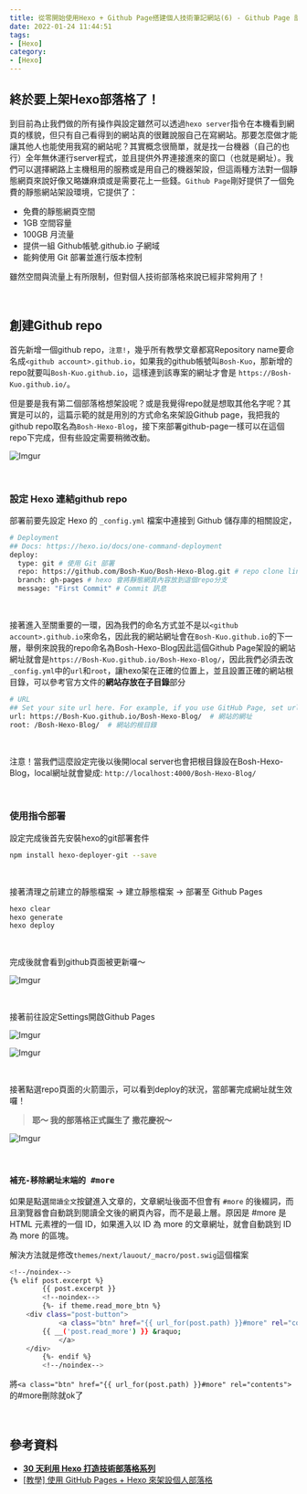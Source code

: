 ```yaml
---
title: 從零開始使用Hexo + Github Page搭建個人技術筆記網站(6) - Github Page 部署
date: 2022-01-24 11:44:51
tags:
- [Hexo]
category:
- [Hexo]
---
```


## **終於要上架Hexo部落格了！**

到目前為止我們做的所有操作與設定雖然可以透過`hexo server`指令在本機看到網頁的樣貌，但只有自己看得到的網站真的很難說服自己在寫網站。那要怎麼做才能讓其他人也能使用我寫的網站呢？其實概念很簡單，就是找一台機器（自己的也行）全年無休運行server程式，並且提供外界連接進來的窗口（也就是網址）。我們可以選擇網路上主機租用的服務或是用自己的機器架設，但這兩種方法對一個靜態網頁來說好像又略嫌麻煩或是需要花上一些錢。`Github Page`剛好提供了一個免費的靜態網站架設環境，它提供了：

- 免費的靜態網頁空間
- 1GB 空間容量
- 100GB 月流量
- 提供一組 Github帳號.github.io 子網域
- 能夠使用 Git 部署並進行版本控制

雖然空間與流量上有所限制，但對個人技術部落格來說已經非常夠用了！

<!-- more -->

<br/>

## **創建Github repo**

首先新增一個github repo，`注意!`，幾乎所有教學文章都寫Repository name要命名成`<github account>.github.io`，如果我的github帳號叫`Bosh-Kuo`，那新增的repo就要叫`Bosh-Kuo.github.io`，這樣連到該專案的網址才會是 `https://Bosh-Kuo.github.io/`。

但是要是我有第二個部落格想架設呢？或是我覺得repo就是想取其他名字呢？其實是可以的，這篇示範的就是用別的方式命名來架設Github page，我把我的github repo取名為`Bosh-Hexo-Blog`，接下來部署github-page一樣可以在這個repo下完成，但有些設定需要稍微改動。

![Imgur](https://i.imgur.com/VXDYXW9.png)

<br/>

### **設定 Hexo 連結github repo**

部署前要先設定 Hexo 的 `_config.yml` 檔案中連接到 Github 儲存庫的相關設定，

```bash
# Deployment
## Docs: https://hexo.io/docs/one-command-deployment
deploy:
  type: git # 使用 Git 部署
  repo: https://github.com/Bosh-Kuo/Bosh-Hexo-Blog.git # repo clone link
  branch: gh-pages # hexo 會將靜態網頁內容放到這個repo分支
  message: "First Commit" # Commit 訊息
```

<br/>

接著進入至關重要的一環，因為我們的命名方式並不是以`<github account>.github.io`來命名，因此我的網站網址會在`Bosh-Kuo.github.io`的下一層，舉例來說我的repo命名為Bosh-Hexo-Blog因此這個Github Page架設的網站網址就會是`https://Bosh-Kuo.github.io/Bosh-Hexo-Blog/`，因此我們必須去改`_config.yml`中的`url`和`root`，讓hexo架在正確的位置上，並且設置正確的網站根目錄，可以參考官方文件的**網站存放在子目錄**部分

```bash
# URL
## Set your site url here. For example, if you use GitHub Page, set url as 'https://username.github.io/project'
url: https://Bosh-Kuo.github.io/Bosh-Hexo-Blog/  # 網站的網址
root: /Bosh-Hexo-Blog/  # 網站的根目錄
```

<br/>

注意！當我們這麼設定完後以後開local server也會把根目錄設在Bosh-Hexo-Blog，local網址就會變成: `http://localhost:4000/Bosh-Hexo-Blog/`

<br/>

### **使用指令部署**

設定完成後首先安裝hexo的git部署套件

```bash
npm install hexo-deployer-git --save
```

<br/>

接著清理之前建立的靜態檔案 → 建立靜態檔案 → 部署至 Github Pages

```bash
hexo clear
hexo generate
hexo deploy
```

<br/>

完成後就會看到github頁面被更新囉～

![Imgur](https://i.imgur.com/WVdsOnY.png)

<br/>

接著前往設定Settings開啟Github Pages

![Imgur](https://i.imgur.com/IEJmSRU.png)

![Imgur](https://i.imgur.com/xhYGzp6.png)

<br/>

接著點選repo頁面的火箭圖示，可以看到deploy的狀況，當部署完成網址就生效囉！

> **耶～ 我的部落格正式誕生了 撒花慶祝～**

![Imgur](https://i.imgur.com/rZCmFoq.png)

<br/>

### **`補充-移除網址末端的 #more`**

如果是點選`閱讀全文`按鍵進入文章的，文章網址後面不但會有 `#more` 的後綴詞，而且瀏覽器會自動跳到閱讀全文後的網頁內容，而不是最上層。原因是 #more 是 HTML 元素裡的一個 ID，如果進入以 ID 為 more 的文章網址，就會自動跳到 ID 為 more 的區塊。

解決方法就是修改`themes/next/lauout/_macro/post.swig`這個檔案

```bash
<!--/noindex-->
{% elif post.excerpt %}
        {{ post.excerpt }}
        <!--noindex-->
        {%- if theme.read_more_btn %}
    <div class="post-button">
            <a class="btn" href="{{ url_for(post.path) }}#more" rel="contents">
        {{ __('post.read_more') }} &raquo;
            </a>
    </div>
        {%- endif %}
        <!--/noindex-->
```

將`<a class="btn" href="{{ url_for(post.path) }}#more" rel="contents">`的#more刪除就ok了

<br/>

## **參考資料**

- [**30 天利用 Hexo 打造技術部落格系列**](https://ithelp.ithome.com.tw/users/20139218/ironman/3910)
- [[教學] 使用 GitHub Pages + Hexo 來架設個人部落格](https://ed521.github.io/2019/07/hexo-install/)